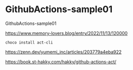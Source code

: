 # GithubActions-sample01
GithubActions-sample01




https://www.memory-lovers.blog/entry/2022/11/13/120000

```
choco install act-cli
```

https://zenn.dev/yumemi_inc/articles/203779a4eba922

https://book.st-hakky.com/hakky/github-actions-act/
